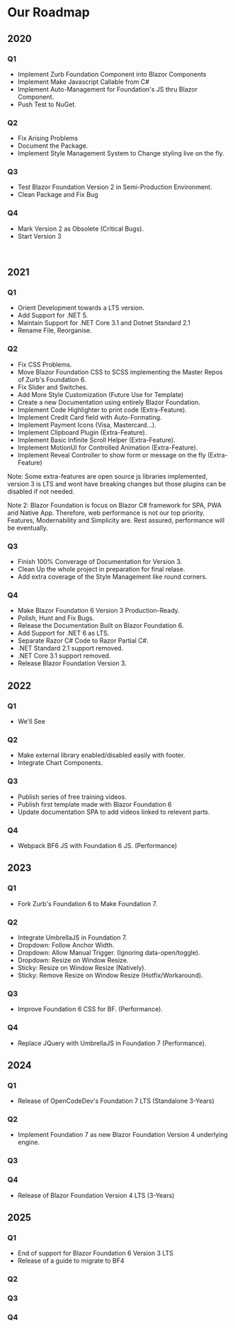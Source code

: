 # Our Roadmap

## 2020
### Q1
- Implement Zurb Foundation Component into Blazor Components
- Implement Make Javascript Callable from C#
- Implement Auto-Management for Foundation's JS thru Blazor Component.
- Push Test to NuGet.

### Q2
- Fix Arising Problems
- Document the Package.
- Implement Style Management System to Change styling live on the fly.

### Q3
- Test Blazor Foundation Version 2 in Semi-Production Environment.
- Clean Package and Fix Bug

### Q4
- Mark Version 2 as Obsolete (Critical Bugs).
- Start Version 3

<br/>

## 2021
### Q1
- Orient Development towards a LTS version.
- Add Support for .NET 5.
- Maintain Support for .NET Core 3.1 and Dotnet Standard 2.1
- Rename File, Reorganise.

### Q2
- Fix CSS Problems.
- Move Blazor Foundation CSS to SCSS implementing the Master Repos of Zurb's Foundation 6.
- Fix Slider and Switches.
- Add More Style Customization (Future Use for Template)
- Create a new Documentation using entirely Blazor Foundation.
- Implement Code Highlighter to print code (Extra-Feature).
- Implement Credit Card field with Auto-Formating.
- Implement Payment Icons (Visa, Mastercard...).
- Implement Clipboard Plugin (Extra-Feature).
- Implement Basic Infinite Scroll Helper (Extra-Feature).
- Implement MotionUI for Controlled Animation (Extra-Feature).
- Implement Reveal Controller to show form or message on the fly (Extra-Feature)

Note: Some extra-features are open source js libraries implemented, version 3 is LTS and wont have breaking changes but those plugins can be disabled if not needed.

Note 2: Blazor Foundation is focus on Blazor C# framework for SPA, PWA and Native App. Therefore, web performance is not our top priority. Features, Modernability and Simplicity are. Rest assured, performance will be eventually.

### Q3
- Finish 100% Converage of Documentation for Version 3.
- Clean Up the whole project in preparation for final relase.
- Add extra coverage of the Style Management like round corners.

### Q4
- Make Blazor Foundation 6 Version 3 Production-Ready.
- Polish, Hunt and Fix Bugs.
- Release the Documentation Built on Blazor Foundation 6.
- Add Support for .NET 6 as LTS.
- Separate Razor C# Code to Razor Partial C#.
- .NET Standard 2.1 support removed.
- .NET Core 3.1 support removed. 
- Release Blazor Foundation Version 3.

## 2022
### Q1
- We'll See
### Q2
- Make external library enabled/disabled easily with footer.
- Integrate Chart Components.
### Q3
- Publish series of free training videos.
- Publish first template made with Blazor Foundation 6
- Update documentation SPA to add videos linked to relevent parts.
### Q4
- Webpack BF6 JS with Foundation 6 JS. (Performance)


## 2023
### Q1
- Fork Zurb's Foundation 6 to Make Foundation 7.
### Q2
- Integrate UmbrellaJS in Foundation 7.
- Dropdown: Follow Anchor Width.
- Dropdown: Allow Manual Trigger. (Ignoring data-open/toggle).
- Dropdown: Resize on Window Resize.
- Sticky: Resize on Window Resize (Natively).
- Sticky: Remove Resize on Window Resize (Hotfix/Workaround).

### Q3
- Improve Foundation 6 CSS for BF. (Performance).
### Q4
- Replace JQuery with UmbrellaJS in Foundation 7 (Performance).

## 2024
### Q1
- Release of OpenCodeDev's Foundation 7 LTS (Standalone 3-Years)
### Q2
- Implement Foundation 7 as new Blazor Foundation Version 4 underlying engine.
### Q3
### Q4
- Release of Blazor Foundation Version 4 LTS (3-Years)
## 2025
### Q1
- End of support for Blazor Foundation 6 Version 3 LTS
- Release of a guide to migrate to BF4
### Q2
### Q3
### Q4